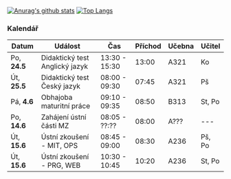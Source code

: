 [![Anurag's github stats](https://github-readme-stats.vercel.app/api?username=Arbyys&count_private=true&show_icons=true&theme=dark)](https://github.com/anuraghazra/github-readme-stats)
[![Top Langs](https://github-readme-stats.vercel.app/api/top-langs/?username=Arbyys&count_private=true&show_icons=true&theme=dark)](https://github.com/anuraghazra/github-readme-stats)

### Kalendář

Datum | Událost | Čas | Příchod | Učebna | Učitel
------|---------|-----|---------|--------|-------
Po, **24.5** | Didaktický test Anglický jazyk | 13:30 - 15:30 | 13:00 | A321 | Ko
Út, **25.5** | Didaktický test Český jazyk | 08:00 - 09:30 | 07:45 | A321 | Pš
Pá, **4.6** | Obhajoba maturitní práce | 09:10 - 09:35 | 08:50 | B313 | St, Po
Po, **14.6** | Zahájení ústní části MZ | 08:05 - ??:?? | 08:00 | A??? | ---
Út, **15.6** | Ústní zkoušení - MIT, OPS | 08:45 - 09:00 | 08:30 | A236 | Pš, Po
Út, **15.6** | Ústní zkoušení - PRG, WEB | 10:30 - 10:45 | 10:20 | A236 | St, Po
